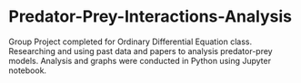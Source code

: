 # Predator-Prey-Interactions-Analysis
Group Project completed for Ordinary Differential Equation class.
Researching and using past data and papers to analysis predator-prey models.
Analysis and graphs were conducted in Python using Jupyter notebook.
